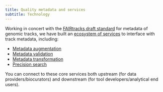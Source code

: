 ```yaml
---
title: Quality metadata and services
subtitle: Technology
---
```


Working in concert with the [FAIRtracks draft standard](/standards/#standards-01-fairtracks) for
metadata of genomic tracks, we have built an [ecosystem of services](/services/) to interface with
track metadata, including:

- [Metadata augmentation](/fair/#fair-05-augmentation)
- [Metadata validation](/fair/#fair-06-validation)
- [Metadata transformation](/fair/#fair-07-transformation)
- [Precision search](/tracks/#tracks-04-finding-tracks)

You can connect to these core services both upstream (for data providers/biocurators) and downstream
(for tool developers/analytical end users).
